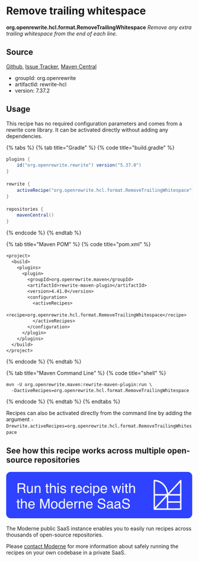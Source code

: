# Remove trailing whitespace

**org.openrewrite.hcl.format.RemoveTrailingWhitespace**
_Remove any extra trailing whitespace from the end of each line._

## Source

[Github](https://github.com/openrewrite/rewrite/blob/main/rewrite-hcl/src/main/java/org/openrewrite/hcl/format/RemoveTrailingWhitespace.java), [Issue Tracker](https://github.com/openrewrite/rewrite/issues), [Maven Central](https://search.maven.org/artifact/org.openrewrite/rewrite-hcl/7.37.2/jar)

* groupId: org.openrewrite
* artifactId: rewrite-hcl
* version: 7.37.2


## Usage

This recipe has no required configuration parameters and comes from a rewrite core library. It can be activated directly without adding any dependencies.

{% tabs %}
{% tab title="Gradle" %}
{% code title="build.gradle" %}
```groovy
plugins {
    id("org.openrewrite.rewrite") version("5.37.0")
}

rewrite {
    activeRecipe("org.openrewrite.hcl.format.RemoveTrailingWhitespace")
}

repositories {
    mavenCentral()
}

```
{% endcode %}
{% endtab %}

{% tab title="Maven POM" %}
{% code title="pom.xml" %}
```markup
<project>
  <build>
    <plugins>
      <plugin>
        <groupId>org.openrewrite.maven</groupId>
        <artifactId>rewrite-maven-plugin</artifactId>
        <version>4.41.0</version>
        <configuration>
          <activeRecipes>
            <recipe>org.openrewrite.hcl.format.RemoveTrailingWhitespace</recipe>
          </activeRecipes>
        </configuration>
      </plugin>
    </plugins>
  </build>
</project>
```
{% endcode %}
{% endtab %}

{% tab title="Maven Command Line" %}
{% code title="shell" %}
```shell
mvn -U org.openrewrite.maven:rewrite-maven-plugin:run \
  -DactiveRecipes=org.openrewrite.hcl.format.RemoveTrailingWhitespace
```
{% endcode %}
{% endtab %}
{% endtabs %}

Recipes can also be activated directly from the command line by adding the argument `-Drewrite.activeRecipes=org.openrewrite.hcl.format.RemoveTrailingWhitespace`

## See how this recipe works across multiple open-source repositories

[![Moderne Link Image](/.gitbook/assets/ModerneRecipeButton.png)](https://public.moderne.io/recipes/org.openrewrite.hcl.format.RemoveTrailingWhitespace)

The Moderne public SaaS instance enables you to easily run recipes across thousands of open-source repositories.

Please [contact Moderne](https://moderne.io/product) for more information about safely running the recipes on your own codebase in a private SaaS.
